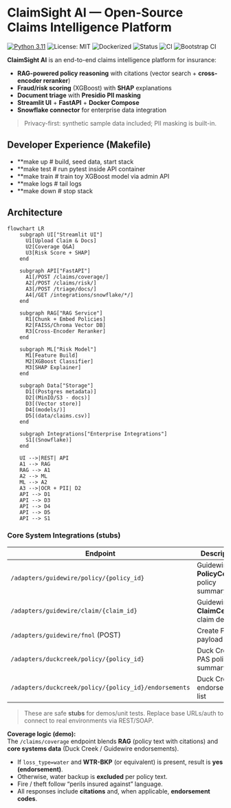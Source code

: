 # ClaimSight AI — Open-Source Claims Intelligence Platform

[![Python 3.11](https://img.shields.io/badge/python-3.11-blue.svg)](https://www.python.org/)
![License: MIT](https://img.shields.io/badge/License-MIT-green.svg)
![Dockerized](https://img.shields.io/badge/docker-ready-informational)
![Status](https://img.shields.io/badge/status-MVP--demo-brightgreen)
![CI](https://github.com/mikegashash/claimsight-ai/actions/workflows/ci.yml/badge.svg?branch=main&event=push)
![Bootstrap CI](https://github.com/mikegashash/claimsight-ai/actions/workflows/bootstrap.yml/badge.svg?branch=main&event=push)



**ClaimSight AI** is an end-to-end claims intelligence platform for insurance:
- **RAG-powered policy reasoning** with citations (vector search + **cross-encoder reranker**)
- **Fraud/risk scoring** (XGBoost) with **SHAP** explanations
- **Document triage** with **Presidio PII masking**
- **Streamlit UI** + **FastAPI** + **Docker Compose**
- **Snowflake connector** for enterprise data integration

> Privacy-first: synthetic sample data included; PII masking is built-in.

## Developer Experience (Makefile)

- **make up       # build, seed data, start stack
- **make test     # run pytest inside API container
- **make train    # train toy XGBoost model via admin API
- **make logs     # tail logs
- **make down     # stop stack


## Architecture

```mermaid
flowchart LR
    subgraph UI["Streamlit UI"]
      U1[Upload Claim & Docs]
      U2[Coverage Q&A]
      U3[Risk Score + SHAP]
    end

    subgraph API["FastAPI"]
      A1[/POST /claims/coverage/]
      A2[/POST /claims/risk/]
      A3[/POST /triage/docs/]
      A4[/GET /integrations/snowflake/*/]
    end

    subgraph RAG["RAG Service"]
      R1[Chunk + Embed Policies]
      R2[FAISS/Chroma Vector DB]
      R3[Cross-Encoder Reranker]
    end

    subgraph ML["Risk Model"]
      M1[Feature Build]
      M2[XGBoost Classifier]
      M3[SHAP Explainer]
    end

    subgraph Data["Storage"]
      D1[(Postgres metadata)]
      D2[(MinIO/S3 - docs)]
      D3[(Vector store)]
      D4[(models/)]
      D5[(data/claims.csv)]
    end

    subgraph Integrations["Enterprise Integrations"]
      S1[(Snowflake)]
    end

    UI -->|REST| API
    A1 --> RAG
    RAG --> A1
    A2 --> ML
    ML --> A2
    A3 -->|OCR + PII| D2
    API --> D1
    API --> D3
    API --> D4
    API --> D5
    API --> S1
```
###  Core System Integrations (stubs)

| Endpoint                                                | Description                                 |
|---------------------------------------------------------|---------------------------------------------|
| `/adapters/guidewire/policy/{policy_id}`                | Guidewire **PolicyCenter** policy summary   |
| `/adapters/guidewire/claim/{claim_id}`                  | Guidewire **ClaimCenter** claim details     |
| `/adapters/guidewire/fnol` (POST)                       | Create FNOL payload stub                    |
| `/adapters/duckcreek/policy/{policy_id}`                | Duck Creek PAS policy summary               |
| `/adapters/duckcreek/policy/{policy_id}/endorsements`   | Duck Creek endorsements list                |

> These are safe **stubs** for demos/unit tests. Replace base URLs/auth to connect to real environments via REST/SOAP.

**Coverage logic (demo):**  
The `/claims/coverage` endpoint blends **RAG** (policy text with citations) and **core systems data** (Duck Creek / Guidewire endorsements).  
- If `loss_type=water` and **WTR-BKP** (or equivalent) is present, result is **yes (endorsement)**.  
- Otherwise, water backup is **excluded** per policy text.  
- Fire / theft follow “perils insured against” language.  
- All responses include **citations** and, when applicable, **endorsement codes**.




